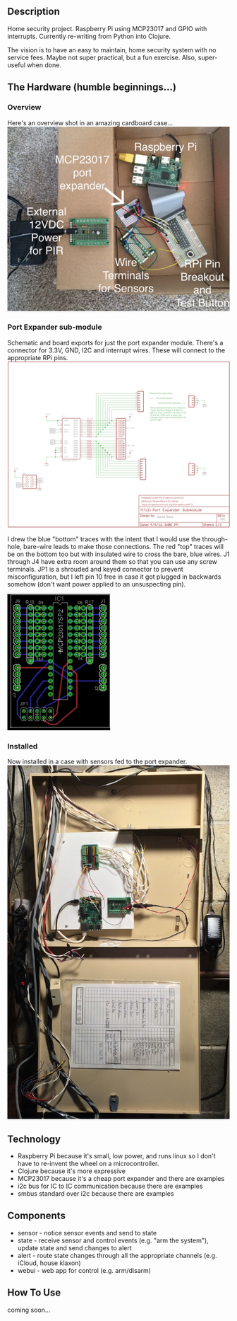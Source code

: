 Description
-----------

Home security project. Raspberry Pi using MCP23017 and GPIO with interrupts. Currently re-writing from Python into Clojure.


The vision is to have an easy to maintain, home security system with no service fees. Maybe not super practical, but a fun exercise. Also, super-useful when done. 

The Hardware (humble beginnings...)
-----------------------------------
### Overview
Here's an overview shot in an amazing cardboard case...
![Raspberry Pi with MCP21017](https://github.com/dareno/hsec/blob/master/img/hardware.jpg "Raspberry Pi with MCP21017")

### Port Expander sub-module
Schematic and board exports for just the port expander module. There's a connector for 3.3V, GND, I2C and interrupt wires. These will connect to the appropriate RPi pins.
![Port Expander Schematic](https://github.com/dareno/hsec/blob/master/img/port%20expander%20submodle%20schematic.png "Port Expander Schematic")

I drew the blue "bottom" traces with the intent that I would use the through-hole, bare-wire leads to make those connections. The red "top" traces will be on the bottom too but with insulated wire to cross the bare, blue wires. J1 through J4 have extra room around them so that you can use any screw terminals. JP1 is a shrouded and keyed connector to prevent misconfiguration, but I left pin 10 free in case it got plugged in backwards somehow (don't want power applied to an unsuspecting pin).

![Port Expander Board](https://github.com/dareno/hsec/blob/master/img/port%20expander%20submodle%20board.png "Port Expander Board")

### Installed
Now installed in a case with sensors fed to the port expander.
![Installed](https://github.com/dareno/hsec/blob/master/img/overview.jpg "Installed")

Technology
----------
* Raspberry Pi because it's small, low power, and runs linux so I don't have to re-invent the wheel on a microcontroller.
* Clojure because it's more expressive
* MCP23017 because it's a cheap port expander and there are examples
* i2c bus for IC to IC communication because there are examples
* smbus standard over i2c because there are examples

Components
--------------
* sensor - notice sensor events and send to state
* state - receive sensor and control events (e.g. "arm the system"), update state and send changes to alert
* alert - route state changes through all the appropriate channels (e.g. iCloud, house klaxon)
* webui - web app for control (e.g. arm/disarm)

How To Use
----------
coming soon...
